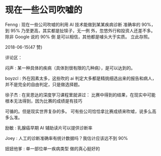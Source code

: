 # 现在一些公司吹嘘的

Fenng : 现在一些公司吹嘘的利用 AI 技术能做到某某疾病诊断 准确率的 90%，到 95% 乃至更高，其实都是扯犊子，无一例 外，忽悠外行和投资人还差不多。 除非 Google 说的 90% 倒 是可以相信，其他都是噱头大于实质。 立此存照。

2018-06-15(47 赞)

评论区：

闷声 : 某一种具体的疾病（具体到很有限的几种病），是可以达到的。

boyzcl : 外在因素太多，这些吹的 ai 判定大多都是精挑细选出来的报告和病人，并不是完全的自由判定，只是做选择题。

徐子杰 : 在吴恩达的深度学习课程里就讲过： 比赛中得到的结果，在现实中可能根本无法得到，因为比赛的成绩是有技巧

可循的。但是现实世界复杂的多。 可有些公司恰恰拿比赛成绩来吹嘘，说多么高多么准。

励敏 : 乳腺癌早期 AI 辅助读片可以提供诊断率

Joey : 人工的诊断准确率有统计数据吗？我估计应该远不到 90%

妞妞他爹 : 单一部位单一疾病类型 做的真心挺好的